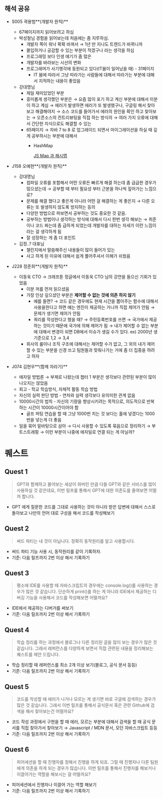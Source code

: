 ## 해석 공유

- S005 곽용범**(개발자 원칙)**
    - 67페이지까지 읽어보려고 하심
    - 박성철님 경험을 읽어보는데 처음에는 좀 지루하심.
        - 개발자 쪽이 워낙 확확 바껴서 → 1년 만 지나도 트렌드가 바뀌니까
        - 몰입하거나 공감할 수 있는 부분이 적겠구나 라는 생각을 하심
        - 프로그래밍 보다 인생 얘기가 좀 많은
        - 개발자를 바라보는 시선의 변화
        - 프로그래머가 사기행각에 동원되고 있다(IT붐이 일어났을 때) - 31페이지
            - IT 붐에 따라서 그냥 따라가는 사람들에 대해서 따라가는 부분에 대해서 지적하는 내용이 좋았음
    - 강대명님
        - 제일 재미있었던 부분
        - 흥미롭게 생각했던 부분은 → 요즘 많이 포기 하고 계신 부분에 대해서 이분이 하고 계심 → 에러가 발생하면 에러가 또 발생했구나, 구글링 해서 찾아보고 해결해야지 → 소스 코드를 들어가서 에러의 원인을 확인 하고 찾아보는 → 오픈소스의 컨트리뷰팅을 직접 하는 방식의 → 여러 가지 오류에 대해서 간단한 지식으로도 해결할 수 있는
        - 65페이지 → 자바 7 to 8 로 업그레이드 되면서 마이그레이션을 하실 때 깊게 공부하시는 부분에 대해서
            - HashMap
                
                [JS Map 과 해시맵](https://velog.io/@jun094/Hash와-Map)
                
- J158 오예현**(개발자 원칙)**
    - 강대명님
        - 컴파일 오류를 포함해서 어떤 오류든 빠르게 해결 하는데 좀 급급한 경우가 많으셨는데 → 공부할 때 부터 필요성 부터 근본을 하나씩 짚어가는 느낌으로?
        - 문제를 해결 했다고 좋은게 아니라 어떤 걸 해결하는 게 좋은지 → 다른 오류는 또 발생하지 않도록 방지하는 등의
        - 다양한 방법으로 파보면서 공부하는 것도 중요한 것 같음.
        - 공부하는 방법이나 생각하는 방식에 대해서 다시 한번 생각 해보는 → 취준이나 코드 짜는데 좀 급하게 되었는데 개발자를 대하는 자세가 이런 느낌이라는 걸 생각하게 됨
        - 잘 성장하는 게 좀 더 포인트
    - 김정..? 대표님
        - 챌린지에서 말씀해주신 내용들이 많이 들어가 있는
        - 사고 하게 된 이유에 대해서 쉽게 풀어주셔서 이해가 쉬웠음
- J228 정준희**(개발자 원칙)**
    - 이동욱 CTO → 크래프톤 정글에서 이동욱 CTO 님의 강연을 들으신 기회가 있었음
        - 이분 꺼를 먼저 읽으셨음
        - 가장 인상 깊으셨던 부분은 **제어할 수 없는 것에 의존 하지 않기**
            - 예를 들면? → 코드 같은 경우에도 현재 시간을 뽑아주는 함수에 대해서 사용을한다고 하면 얘는 엔진이 제공하는 거니까 직접 제어가 안됨 → 문제가 생기면 제어가 안됨
            - 쿼리를 작성한다고 했을 때? → 주민등록번호를 쓰면 → 국가에서 제공하는 것이기 때문에 국가에 의해 제어가 됨 → 내가 제어할 수 없는 부분에 대해서 변경이 되면 DB에서 이슈가 생길 수가 있다. ex) 2000년 생 기준으로 1,2 → 3,4
        - 회사의 룰이나 조직 구조에 대해서는 제어할 수가 없고, 그 외의 내가 제어할 수 있는 부분을 신경 쓰고 팀원들과 맞춰나가는 거에 좀 더 집중을 하려고 하자
- J074 김현우**(함께 자라기)**
    - 애자일 방법론  → 부제로 나왔는데 챕터 1 부분은 생각보다 관련된 부분이 많이 나오지는 않았음
    - 회고 - 학교 학습방식, 자체적 활동 학습 방법
    - 자신의 실력 판단 방법 - 연차와 실력 생각보다 유의미한 관계 없음
    - 10000시간의 법칙 - 자신의 기량을 향상시키려는 목적으로, 의도적으로 반복하는 시간이 10000시간이어야 함
        - 골프 퍼팅 연습을 할 때 그냥 1000번 치는 것 보다는 홀에 넣겠다는 1000번을 넣는게 더 좋음
    - 일을 묶어 밑바탕으로 삼아 → 다시 사용할 수 있도록 묶음으로 정리하기 → 부트스트래핑 → 이런 부분이 나중에 애자일로 연결 되는 게 아닐까?

# 퀘스트

## Quest 1

> GPT와 함께하고 물어보는 세상이 와버린 만큼 다들 GPT와 같은 서비스를 많이 사용하실 것  같은데요, 이번 릴프를 통해서 GPT에 대한 의존도를 줄여보면 어떨까 합니다.
> 
- GPT 에게 질문한 코드를 그대로 사용하는 것이 아니라 받은 답변에 대해서 스스로 돌아보고 나만의 언어 대로 구성을 해서 코드를 작성해보기

## Quest 2

> 써드 파티는 내 것이 아닙니다. 정확히 동작원리를 알고 사용합시다.
> 
- 써드 파티 기능 사용 시, 동작원리를 같이 기록하자.
- 기준: 다음 릴프까지 2번 이상 해서 기록하기

## Quest 3

> 평소에 IDE를 사용할 때 자바스크립트의 경우에는 console.log()를 사용하는 경우가 많은 것 같습니다. 단순하게 print()를 하는 게 아니라 IDE에서 제공하는 디버깅 기능을 사용해서 코드를 작성해보면 어떨까요?
> 
- IDE에서 제공하는 디버거를 써보기
- 기준: 다음 릴프까지 2번 이상 해서 기록하기

## Quest 4

> 학습 정리를 하는 과정에서 블로그나 다른 정리된 글을 많이 보는 경우가 많은 것 같습니다. 그래서 레퍼런스를 다양하게 보면서 직접 관련된 내용을 정리해보는 퀘스트를 제안 드립니다.
> 
- 학습 정리할 때 레퍼런스를 최소 2개 이상 보기(블로그, 공식 문서 등등)
- 기준: 다음 릴프까지 2번 이상 해서 기록하기

## Quest 5

> 코드를 작성할 때 에러가 나거나 모르는 게 생기면 바로 구글에 검색하는 경우가 많은 것 같습니다. 그래서 이번 릴프를 통해서 공식문서 혹은 관련 Github에 검색을 해서 찾아보는건 어떨까요?
> 
- 코드 작성 과정에서 구현을 할 때 에러, 모르는 부분에 대해서 검색을 할 때 공식 문서를 직접 찾아가서 찾아보기 → Javascript / MDN 문서, 모던 자바스크립트 등등
- 기준: 다음 릴프까지 2번 이상 해서 기록하기

## Quest 6

> 피어세션을 할 때 진행자를 정해서 진행을 하게 되죠. 그럴 때 진행자나 다른 팀원에게 의존을 하게 되는 경우가 많습니다. 이번 릴프를 통해서 진행자를 해보거나 이끌어가는 역할을 해보시는 걸 어떨까요?
> 
- 피어세션에서 진행자나 이끌어 가는 역할 해보기
- 기준: 다음 릴프까지 2번 이상 해서 기록하기

